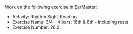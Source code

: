 Work on the following exercise in EarMaster:
- Activity: Rhythm Sight-Reading
- Exercise Name: 3/4 - 4 bars: 16th & 8th - including rests
- Exercise Number: 26.2
